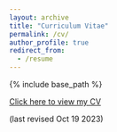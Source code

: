 ```yaml
---
layout: archive
title: "Curriculum Vitae"
permalink: /cv/
author_profile: true
redirect_from:
  - /resume
---
```


{% include base_path %}

[Click here to view my CV](https://briannazawadzki.github.io/files/Zawadzki_CV_April24.pdf)

(last revised Oct 19 2023)
